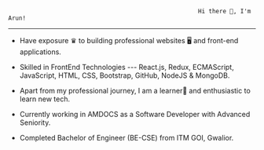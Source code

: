                                                           Hi there 👋, I'm Arun!

-------------------------------------------------------------------------------------------------------------------------------------------------------------------
- Have exposure ♛ to building professional websites 🖥 and front-end applications. 

- Skilled in FrontEnd Technologies --- React.js, Redux, ECMAScript, JavaScript, HTML, CSS, Bootstrap, GitHub, NodeJS & MongoDB.

- Apart from my professional journey, I am a learner📝 and enthusiastic to learn new tech. 

- Currently working in AMDOCS as a Software Developer with Advanced Seniority.

- Completed Bachelor of Engineer (BE-CSE) from ITM GOI, Gwalior.

<!---
ArunJain12/ArunJain12 is a ✨ special ✨ repository because its `README.md` (this file) appears on your GitHub profile.
You can click the Preview link to take a look at your changes.
--->

